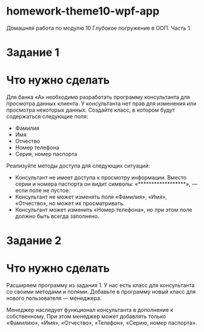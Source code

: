# homework-theme10-wpf-app
Домашняя работа по модулю 10 Глубокое погружение в ООП. Часть 1 
# Задание 1
# Что нужно сделать <br>
Для банка «А» необходимо разработать программу консультанта для просмотра данных клиента. У консультанта нет прав для изменения или просмотра некоторых данных. Создайте класс, в котором будут содержаться следующие поля: <br>
* Фамилия
* Имя
* Отчество
* Номер телефона
* Серия, номер паспорта

Реализуйте методы доступа для следующих ситуаций: <br>
* Консультант не имеет доступа к просмотру информации. Вместо серии и номера паспорта он видит символы: «******************», — если поле не пустое.
* Консультант не может изменять поля «Фамилия», «Имя», «Отчество», но может их просматривать.
* Консультант может изменить «Номер телефона», но при этом поле должно быть всегда заполнено.

# Задание 2
# Что нужно сделать <br>
Расширяем программу из задания 1. У нас есть класс для консультанта со своими методами и полями. Добавьте в программу новый класс для нового пользователя — менеджера.

Менеджер наследует функционал консультанта в дополнение к собственному. При этом менеджер может добавлять только «Фамилию», «Имя», «Отчество», «Телефон», «Серию, номер паспорта».
